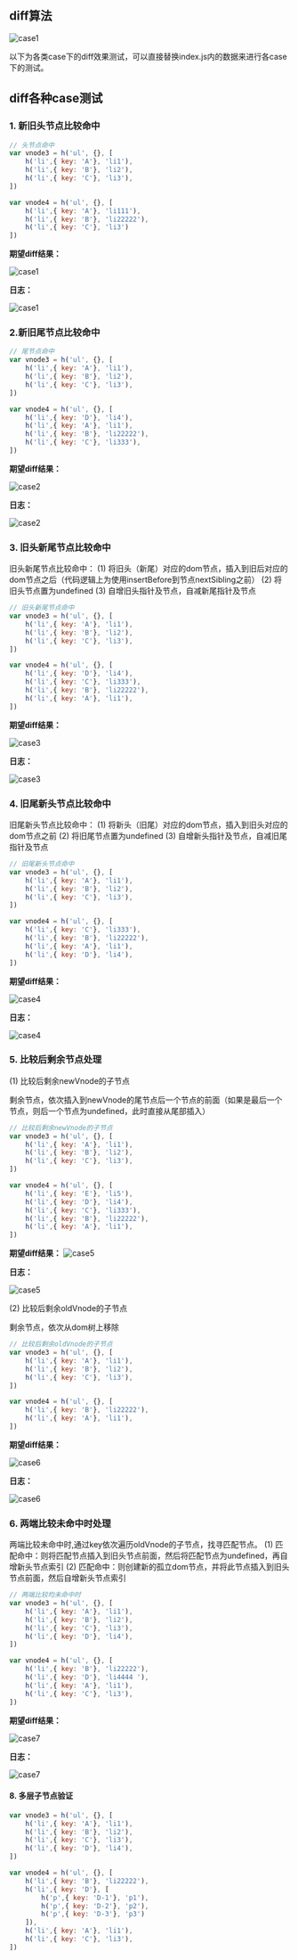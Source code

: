 ## diff算法

![case1](https://github.com/Little-Chen/Learn-vue-core/raw/main/snabbdom/page/pic/logic-case1.awebp)

以下为各类case下的diff效果测试，可以直接替换index.js内的数据来进行各case下的测试。

## diff各种case测试

### 1. 新旧头节点比较命中
```js
// 头节点命中
var vnode3 = h('ul', {}, [
    h('li',{ key: 'A'}, 'li1'),
    h('li',{ key: 'B'}, 'li2'),
    h('li',{ key: 'C'}, 'li3'),
])

var vnode4 = h('ul', {}, [
    h('li',{ key: 'A'}, 'li111'),
    h('li',{ key: 'B'}, 'li22222'),
    h('li',{ key: 'C'}, 'li3')
])
```
**期望diff结果：**

![case1](https://github.com/Little-Chen/Learn-vue-core/raw/main/snabbdom/page/pic/output-case1.png)

**日志：**

![case1](https://github.com/Little-Chen/Learn-vue-core/raw/main/snabbdom/page/pic/console-case1.png)

### 2.新旧尾节点比较命中

```js
// 尾节点命中
var vnode3 = h('ul', {}, [
    h('li',{ key: 'A'}, 'li1'),
    h('li',{ key: 'B'}, 'li2'),
    h('li',{ key: 'C'}, 'li3'),
])

var vnode4 = h('ul', {}, [
    h('li',{ key: 'D'}, 'li4'),
    h('li',{ key: 'A'}, 'li1'),
    h('li',{ key: 'B'}, 'li22222'),
    h('li',{ key: 'C'}, 'li333'),
])
```

**期望diff结果：**

![case2](https://github.com/Little-Chen/Learn-vue-core/raw/main/snabbdom/page/pic/output-case2.png)

**日志：**

![case2](https://github.com/Little-Chen/Learn-vue-core/raw/main/snabbdom/page/pic/console-case2.png)

### 3. 旧头新尾节点比较命中

旧头新尾节点比较命中：
(1) 将旧头（新尾）对应的dom节点，插入到旧后对应的dom节点之后（代码逻辑上为使用insertBefore到节点nextSibling之前）
(2) 将旧头节点置为undefined
(3) 自增旧头指针及节点，自减新尾指针及节点

```js
// 旧头新尾节点命中
var vnode3 = h('ul', {}, [
    h('li',{ key: 'A'}, 'li1'),
    h('li',{ key: 'B'}, 'li2'),
    h('li',{ key: 'C'}, 'li3'),
])

var vnode4 = h('ul', {}, [
    h('li',{ key: 'D'}, 'li4'),
    h('li',{ key: 'C'}, 'li333'),
    h('li',{ key: 'B'}, 'li22222'),
    h('li',{ key: 'A'}, 'li1'),
])
```

**期望diff结果：**

![case3](https://github.com/Little-Chen/Learn-vue-core/raw/main/snabbdom/page/pic/output-case3.png)

**日志：**

![case3](https://github.com/Little-Chen/Learn-vue-core/raw/main/snabbdom/page/pic/console-case3.png)

### 4. 旧尾新头节点比较命中

旧尾新头节点比较命中：
(1) 将新头（旧尾）对应的dom节点，插入到旧头对应的dom节点之前
(2) 将旧尾节点置为undefined
(3) 自增新头指针及节点，自减旧尾指针及节点

```js
// 旧尾新头节点命中
var vnode3 = h('ul', {}, [
    h('li',{ key: 'A'}, 'li1'),
    h('li',{ key: 'B'}, 'li2'),
    h('li',{ key: 'C'}, 'li3'),
])

var vnode4 = h('ul', {}, [
    h('li',{ key: 'C'}, 'li333'),
    h('li',{ key: 'B'}, 'li22222'),
    h('li',{ key: 'A'}, 'li1'),
    h('li',{ key: 'D'}, 'li4'),
])
```
**期望diff结果：**

![case4](https://github.com/Little-Chen/Learn-vue-core/raw/main/snabbdom/page/pic/output-case4.png)

**日志：**

![case4](https://github.com/Little-Chen/Learn-vue-core/raw/main/snabbdom/page/pic/console-case4.png)

### 5. 比较后剩余节点处理

(1) 比较后剩余newVnode的子节点

剩余节点，依次插入到newVnode的尾节点后一个节点的前面（如果是最后一个节点，则后一个节点为undefined，此时直接从尾部插入）

```js
// 比较后剩余newVnode的子节点
var vnode3 = h('ul', {}, [
    h('li',{ key: 'A'}, 'li1'),
    h('li',{ key: 'B'}, 'li2'),
    h('li',{ key: 'C'}, 'li3'),
])

var vnode4 = h('ul', {}, [
    h('li',{ key: 'E'}, 'li5'),
    h('li',{ key: 'D'}, 'li4'),
    h('li',{ key: 'C'}, 'li333'),
    h('li',{ key: 'B'}, 'li22222'),
    h('li',{ key: 'A'}, 'li1'),
])
```

**期望diff结果：**
![case5](https://github.com/Little-Chen/Learn-vue-core/raw/main/snabbdom/page/pic/output-case5.png)

**日志：**

![case5](https://github.com/Little-Chen/Learn-vue-core/raw/main/snabbdom/page/pic/console-case5.png)

(2) 比较后剩余oldVnode的子节点

剩余节点，依次从dom树上移除

```js
// 比较后剩余oldVnode的子节点
var vnode3 = h('ul', {}, [
    h('li',{ key: 'A'}, 'li1'),
    h('li',{ key: 'B'}, 'li2'),
    h('li',{ key: 'C'}, 'li3'),
])

var vnode4 = h('ul', {}, [
    h('li',{ key: 'B'}, 'li22222'),
    h('li',{ key: 'A'}, 'li1'),
])
```
**期望diff结果：**

![case6](https://github.com/Little-Chen/Learn-vue-core/raw/main/snabbdom/page/pic/output-case6.png)

**日志：**

![case6](https://github.com/Little-Chen/Learn-vue-core/raw/main/snabbdom/page/pic/console-case6.png)

### 6. 两端比较未命中时处理

两端比较未命中时,通过key依次遍历oldVnode的子节点，找寻匹配节点。
(1) 匹配命中：则将匹配节点插入到旧头节点前面，然后将匹配节点为undefined，再自增新头节点索引
(2) 匹配命中：则创建新的孤立dom节点，并将此节点插入到旧头节点前面，然后自增新头节点索引

```js
// 两端比较均未命中时
var vnode3 = h('ul', {}, [
    h('li',{ key: 'A'}, 'li1'),
    h('li',{ key: 'B'}, 'li2'),
    h('li',{ key: 'C'}, 'li3'),
    h('li',{ key: 'D'}, 'li4'),
])

var vnode4 = h('ul', {}, [
    h('li',{ key: 'B'}, 'li22222'),
    h('li',{ key: 'D'}, 'li4444 '),
    h('li',{ key: 'A'}, 'li1'),
    h('li',{ key: 'C'}, 'li3'),
])
```

**期望diff结果：**

![case7](https://github.com/Little-Chen/Learn-vue-core/raw/main/snabbdom/page/pic/output-case7.png)

**日志：**

![case7](https://github.com/Little-Chen/Learn-vue-core/raw/main/snabbdom/page/pic/console-case7.png)



#### 8. 多层子节点验证

```js
var vnode3 = h('ul', {}, [
    h('li',{ key: 'A'}, 'li1'),
    h('li',{ key: 'B'}, 'li2'),
    h('li',{ key: 'C'}, 'li3'),
    h('li',{ key: 'D'}, 'li4'),
])

var vnode4 = h('ul', {}, [
    h('li',{ key: 'B'}, 'li22222'),
    h('li',{ key: 'D'}, [
        h('p',{ key: 'D-1'}, 'p1'),
        h('p',{ key: 'D-2'}, 'p2'),
        h('p',{ key: 'D-3'}, 'p3')
    ]),
    h('li',{ key: 'A'}, 'li1'),
    h('li',{ key: 'C'}, 'li3'),
])
```

